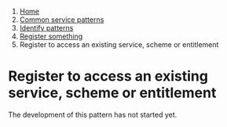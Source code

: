 1.  [Home](/docs/core/contents)
2.	[Common service patterns](/docs/core/common-service-patterns/overview)
3.  [Identify patterns](/docs/documentation/core/common-service-patterns/identify-patterns)
4.  [Register something](/docs/documentation/core/common-service-patterns/service-patterns/register-something/overview)
5.  Register to access an existing service, scheme or entitlement

# Register to access an existing service, scheme or entitlement

The development of this pattern has not started yet.
